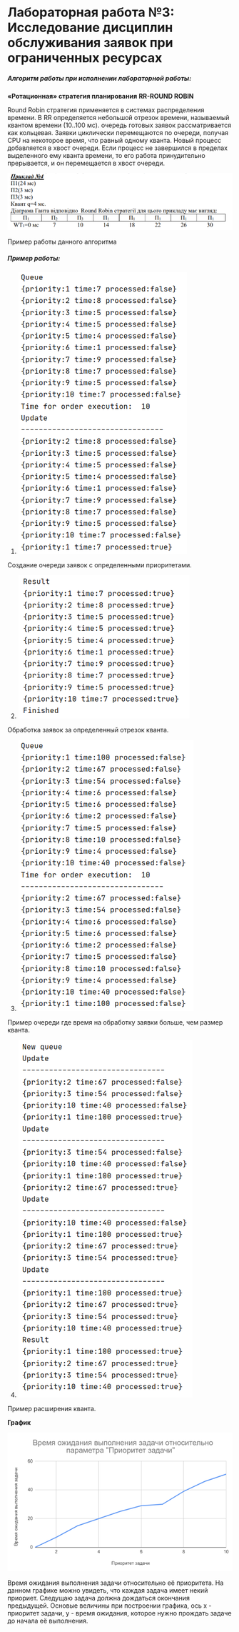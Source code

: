 # Лабораторная работа №3: Исследование дисциплин обслуживания заявок при ограниченных ресурсах

##### Алгоритм работы при исполнении лабораторной работы: 
**«Ротационная» стратегия планирования**
**RR-ROUND ROBIN**

Round Robin стратегия применяется в системах распределения времени. В RR
определяется небольшой отрезок времени, называемый квантом времени (10..100 мс). очередь
готовых заявок рассматривается как кольцевая. Заявки циклически перемещаются по очереди,
получая CPU на некоторое время, что равный одному кванта. Новый процесс добавляется в
хвост очереди. Если процесс не завершился в пределах выделенного ему кванта времени, то
его работа принудительно прерывается, и он перемещается в хвост очереди.

![Пример работы алгоритма](Images/1.png)

Пример работы данного алгоритма
##### Пример работы:

1) ![Создание очереди заявок с определенными приоритетами.](Images/2.png)

Создание очереди заявок с определенными приоритетами.

2) ![Обработка заявок за определенный отрезок кванта.](Images/3.png)

Обработка заявок за определенный отрезок кванта.

3) ![Пример очереди где время на обработку заявки больше, чем размер кванта.](Images/4.png)

Пример очереди где время на обработку заявки больше, чем размер кванта.

4) ![Пример расширения кванта.](Images/5.png)

Пример расширения кванта.

**График**

![Время ожидания выполнения задачи относительно параметра "Приоритет задачи"](Images/6.png)

Время ожидания выполнения задачи относительно её приоритета. На данном графике можно увидеть,
что каждая задача имеет некий приориет. Следущаю задача должна дождаться окончания предыдущей. Основые величины при построении графика, ось х - приоритет задачи, у - время ожидания, которое нужно прождать задаче до начала её выполнения. 
